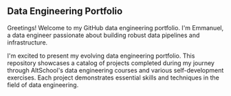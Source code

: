 ## Data Engineering Portfolio

Greetings! Welcome to my GitHub data engineering portfolio. I'm Emmanuel, a data engineer passionate about building robust data pipelines and infrastructure.

I'm excited to present my evolving data engineering portfolio. This repository showcases a catalog of projects completed during my journey through AltSchool's data engineering courses and various self-development exercises. Each project demonstrates essential skills and techniques in the field of data engineering.
